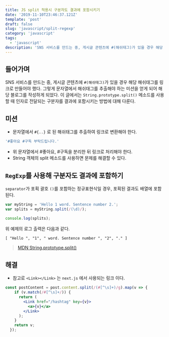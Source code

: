 ```yaml
---
title: JS split 적용시 구분자도 결과에 포함시키기
date: '2019-11-10T23:46:37.121Z'
template: 'post'
draft: false
slug: 'javascript/split-regexp'
category: 'javascript'
tags:
  - 'javascript'
description: 'SNS 서비스를 만드는 중, 게시글 콘텐츠에 #(해쉬태그)가 있을 경우 해당 해쉬태그를 링크로 만들어야 했다. 그렇게  문자열에서 해쉬태그를 추출해야 하는 미션을 얻게 되어 해당 블로그를 작성하게 되었다. 이 글에서는 String.prototype.split() 메소드를 사용할 때 인자로 전달되는 구분자를 결과에 포함시키는 방법에 대해 다룬다.'
---
```


## 들어가며

SNS 서비스를 만드는 중, 게시글 콘텐츠에 `#(해쉬태그)`가 있을 경우 해당 해쉬태그를 링크로 만들어야 했다. 그렇게  문자열에서 해쉬태그를 추출해야 하는 미션을 얻게 되어 해당 블로그를 작성하게 되었다. 이 글에서는 `String.prototype.split()` 메소드를 사용할 때 인자로 전달되는 구분자를 결과에 포함시키는 방법에 대해 다룬다.

## 미션

- 문자열에서 `#{..}` 로 된 해쉬태그를 추출하여 링크로 변환해야 한다.

```js
'#좋아요 #구독 부탁드립니다.'
```

- 위 문자열에서  #좋아요, #구독을 분리한 뒤 링크로 처리해야 한다.
- String 객체의 split 메소드를 사용하면 문제를 해결할 수 있다.

## `RegExp`를 사용해 구분자도 결과에 포함하기

`separator`가 포획 괄호 `()`를 포함하는 정규표현식일 경우, 포획된 결과도 배열에 포함된다.

```js
var myString = 'Hello 1 word. Sentence number 2.';
var splits = myString.split(/(\d)/);

console.log(splits);
```

위 예제의 로그 출력은 다음과 같다.

```html
[ "Hello ", "1", " word. Sentence number ", "2", "." ]
```

> [MDN String.prototype.split()](https://developer.mozilla.org/ko/docs/Web/JavaScript/Reference/Global_Objects/String/split)

## 해결

- 참고로 `<Link></Link>` 는 `next.js` 에서 사용되는 링크 이다.

```jsx
const postContent = post.content.split(/(#[^\s]+)/g).map(v => {
    if (v.match(/#[^\s]+/)) {
      return (
        <Link href="/hashtag" key={v}>
          <a>{v}</a>
        </Link>
      );
    }
    return v;
  });
```
